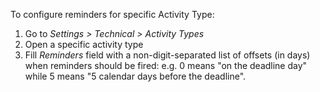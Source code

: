 To configure reminders for specific Activity Type:

1.  Go to *Settings \> Technical \> Activity Types*
2.  Open a specific activity type
3.  Fill *Reminders* field with a non-digit-separated list of offsets
    (in days) when reminders should be fired: e.g. 0 means "on the
    deadline day" while 5 means "5 calendar days before the deadline".
